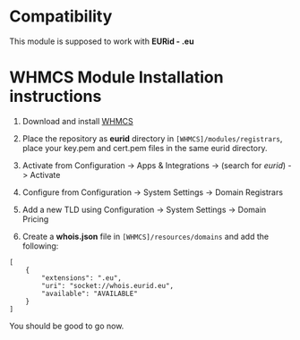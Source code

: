 # Compatibility

This module is supposed to work with **EURid - .eu**

# WHMCS Module Installation instructions

1. Download and install [WHMCS](https://whmcs.com/)

2. Place the repository as **eurid** directory in `[WHMCS]/modules/registrars`, place your key.pem and cert.pem files in the same eurid directory.

3. Activate from Configuration -> Apps & Integrations -> (search for _eurid_) -> Activate

4. Configure from Configuration -> System Settings -> Domain Registrars

5. Add a new TLD using Configuration -> System Settings -> Domain Pricing

6. Create a **whois.json** file in `[WHMCS]/resources/domains` and add the following:

```
[
    {
        "extensions": ".eu",
        "uri": "socket://whois.eurid.eu",
        "available": "AVAILABLE"
    }
]
```

You should be good to go now.
